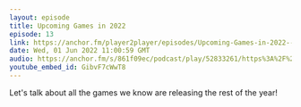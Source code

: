 ```yaml
---
layout: episode
title: Upcoming Games in 2022
episode: 13
link: https://anchor.fm/player2player/episodes/Upcoming-Games-in-2022--Player-2-Player-Ep-13-e1jarhd
date: Wed, 01 Jun 2022 11:00:59 GMT
audio: https://anchor.fm/s/861f09ec/podcast/play/52833261/https%3A%2F%2Fd3ctxlq1ktw2nl.cloudfront.net%2Fstaging%2F2022-4-31%2F269012316-44100-2-fcc10ea0f5094.mp3
youtube_embed_id: GibvF7cWwT8
---
```


Let's talk about all the games we know are releasing the rest of the year!
